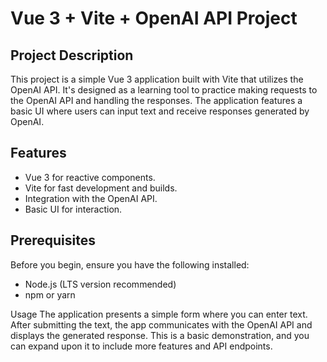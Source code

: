 # Vue 3 + Vite + OpenAI API Project

## Project Description

This project is a simple Vue 3 application built with Vite that utilizes the OpenAI API. It's designed as a learning tool to practice making requests to the OpenAI API and handling the responses. The application features a basic UI where users can input text and receive responses generated by OpenAI.

## Features

- Vue 3 for reactive components.
- Vite for fast development and builds.
- Integration with the OpenAI API.
- Basic UI for interaction.

## Prerequisites

Before you begin, ensure you have the following installed:
- Node.js (LTS version recommended)
- npm or yarn


Usage
The application presents a simple form where you can enter text.
After submitting the text, the app communicates with the OpenAI API and displays the generated response.
This is a basic demonstration, and you can expand upon it to include more features and API endpoints.
